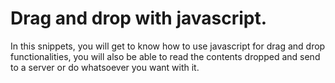 # Drag and drop with javascript.
In this snippets, you will get to know how to use javascript for drag and drop functionalities, you will also be able to read the contents dropped and send to a server or do whatsoever you want with it.